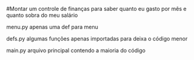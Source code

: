 #Montar um controle de finanças para saber quanto eu gasto por mês e quanto sobra do meu salário

menu.py apenas uma def para menu

defs.py algumas funções apenas importadas para deixa o código menor

main.py arquivo principal contendo a maioria do código
